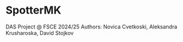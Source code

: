# SpotterMK
DAS Project @ FSCE 2024/25
Authors: Novica Cvetkoski, Aleksandra Krusharoska, David Stojkov
